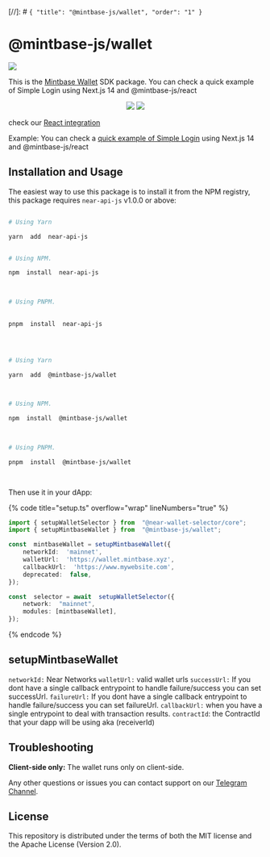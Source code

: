[//]: # `{ "title": "@mintbase-js/wallet", "order": "1" }`

  

# @mintbase-js/wallet

  

![](https://github.com/Mintbase/mintbase-js/assets/11164548/39d50d30-f2e2-45fc-ba69-1853c6906ef1)

  
  

This is the [Mintbase Wallet](https://wallet.mintbase.xyz/) SDK package.
You can check a quick example of Simple Login using Next.js 14 and @mintbase-js/react
  

<p align="center">
<img  src='https://img.shields.io/npm/dw/@mintbase-js/wallet'  />
<img  src='https://img.shields.io/bundlephobia/min/@mintbase-js/wallet'>
</p>

  
  

check our [React integration](https://docs.mintbase.xyz/dev/mintbase-sdk-ref/react#mintbasewalletcontextprovider)

Example:
You can check a [quick example of Simple Login](https://github.com/Mintbase/examples/tree/main/starter) using Next.js 14 and @mintbase-js/react


## Installation and Usage

  

The easiest way to use this package is to install it from the NPM registry, this package requires `near-api-js` v1.0.0 or above:

  

```bash

# Using Yarn

yarn  add  near-api-js


# Using NPM.

npm  install  near-api-js

  

# Using PNPM.

  
pnpm  install  near-api-js

  

```

  

```bash

# Using Yarn

yarn  add  @mintbase-js/wallet

  

# Using NPM.

npm  install  @mintbase-js/wallet

  

# Using PNPM.

pnpm  install  @mintbase-js/wallet

  

```

  

Then use it in your dApp:

  
  

{% code title="setup.ts" overflow="wrap" lineNumbers="true" %}

  
  

```ts
import { setupWalletSelector } from  "@near-wallet-selector/core";
import { setupMintbaseWallet } from  "@mintbase-js/wallet";

const  mintbaseWallet = setupMintbaseWallet({
    networkId:  'mainnet',
    walletUrl:  'https://wallet.mintbase.xyz',
    callbackUrl:  'https://www.mywebsite.com',
    deprecated:  false,
});

const  selector = await  setupWalletSelector({
    network:  "mainnet",
    modules: [mintbaseWallet],
});
```

{% endcode %}

  
  

## setupMintbaseWallet

  

`networkId:` Near Networks
`walletUrl:` valid wallet urls
`successUrl:` If you dont have a single callback entrypoint to handle failure/success you can set successUrl.
`failureUrl:` If you dont have a single callback entrypoint to handle failure/success you can set failureUrl.
`callbackUrl:` when you have a single entrypoint to deal with transaction results.
`contractId`: the ContractId that your dapp will be using aka (receiverId)

## Troubleshooting

**Client-side only:**
The wallet runs only on client-side.

Any other questions or issues you can contact support on our [Telegram Channel](https://telegram.me/mintdev).

## License

This repository is distributed under the terms of both the MIT license and the Apache License (Version 2.0).